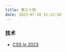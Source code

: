 ```yaml
---
title: 第三十周
date: 2023-07-18 15:12:10
---
```


### 技术

- [CSS In 2023](https://juejin.cn/post/7232187022399586362)
